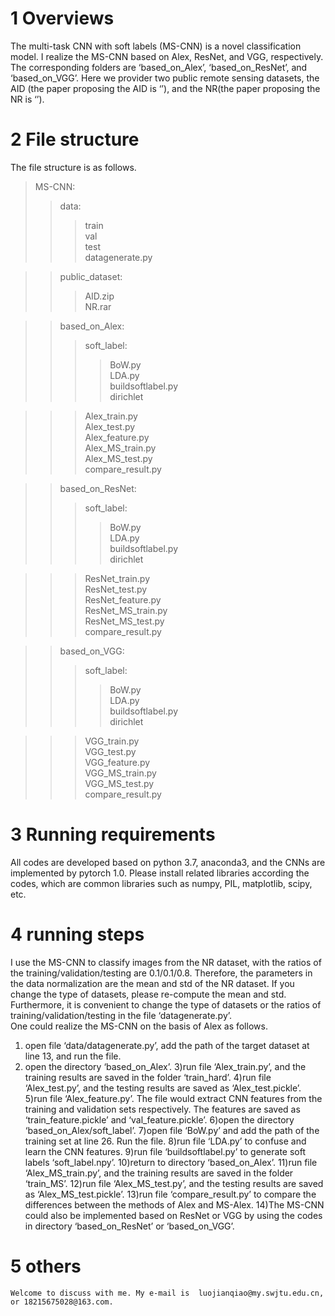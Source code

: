 # 1 Overviews
The multi-task CNN with soft labels (MS-CNN) is a novel classification model. I realize the MS-CNN based on  Alex, ResNet, and VGG, respectively. The corresponding folders are ‘based_on_Alex’, ‘based_on_ResNet’, and ‘based_on_VGG’. Here we provider two public remote sensing datasets, the AID (the paper proposing the AID is ‘’), and the NR(the paper proposing the NR is ‘’).

# 2 File structure
The file structure is as follows.<br>
>MS-CNN:<br>
>>data:<br>  
>>>train<br>
>>>val<br>
>>>test<br>
>>>datagenerate.py<br>

>>public_dataset:<br>
>>>AID.zip<br>
>>>NR.rar<br>

>>based_on_Alex:<br>
>>>soft_label:<br>
>>>>BoW.py<br>
>>>>LDA.py<br>
>>>>buildsoftlabel.py<br>
>>>>dirichlet<br>

>>>Alex_train.py<br>
>>>Alex_test.py<br>
>>>Alex_feature.py<br>
>>>Alex_MS_train.py<br>
>>>Alex_MS_test.py<br>
>>>compare_result.py<br>

>>based_on_ResNet:<br>
>>>soft_label:<br>
>>>>BoW.py<br>
>>>>LDA.py<br>
>>>>buildsoftlabel.py<br>
>>>>dirichlet<br>

>>>ResNet_train.py<br>
>>>ResNet_test.py<br>
>>>ResNet_feature.py<br>
>>>ResNet_MS_train.py<br>
>>>ResNet_MS_test.py<br>
>>>compare_result.py<br>

>>based_on_VGG:<br>
>>>soft_label:<br>
>>>>BoW.py<br>
>>>>LDA.py<br>
>>>>buildsoftlabel.py<br>
>>>>dirichlet<br>

>>>VGG_train.py<br>
>>>VGG_test.py<br>
>>>VGG_feature.py<br>
>>>VGG_MS_train.py<br>
>>>VGG_MS_test.py<br>
>>>compare_result.py<br>
      
# 3 Running requirements
All codes are developed based on python 3.7, anaconda3, and the CNNs are implemented by pytorch 1.0.  Please install related libraries according the codes, which are common libraries such as numpy, PIL, matplotlib, scipy, etc.
    
# 4 running steps
I use the MS-CNN to classify images from the NR dataset, with the ratios of the training/validation/testing are 0.1/0.1/0.8. Therefore, the parameters in the data normalization are the mean and std of the NR dataset. If you change the type of datasets, please re-compute the mean and std.   Furthermore, it is convenient to change the type of datasets or the ratios of training/validation/testing in the file ‘datagenerate.py’. <br>
One could realize the MS-CNN on the basis of Alex as follows.<br>
1. open file ‘data/datagenerate.py’, add the path of the target dataset at line 13, and run the file.
2. open the directory ‘based_on_Alex’.
	3)run file ‘Alex_train.py’, and the training results are saved in the folder ‘train_hard’.
	4)run file ‘Alex_test.py’, and the testing results are saved as ‘Alex_test.pickle’.
	5)run file ‘Alex_feature.py’. The file would extract CNN features from the training and validation sets respectively. The features are saved as ‘train_feature.pickle’ and ‘val_feature.pickle’.
	6)open the directory ‘based_on_Alex/soft_label’.
	7)open file ‘BoW.py’ and add the path of the training set at line 26. Run the file.
	8)run file ‘LDA.py’ to confuse and learn the CNN features.
	9)run file ‘buildsoftlabel.py’ to generate soft labels ‘soft_label.npy’.
	10)return to directory ‘based_on_Alex’.
	11)run file ‘Alex_MS_train.py’, and the training results are saved in the folder ‘train_MS’.
	12)run file ‘Alex_MS_test.py’, and the testing results are saved as ‘Alex_MS_test.pickle’.
	13)run file ‘compare_result.py’ to compare the differences between the methods of Alex and MS-Alex.
	14)The MS-CNN could also be implemented based on ResNet or VGG by using the codes in directory ‘based_on_ResNet’ or ‘based_on_VGG’.


# 5 others

	Welcome to discuss with me. My e-mail is  luojianqiao@my.swjtu.edu.cn, or 18215675028@163.com.
    
    
  
  
  
